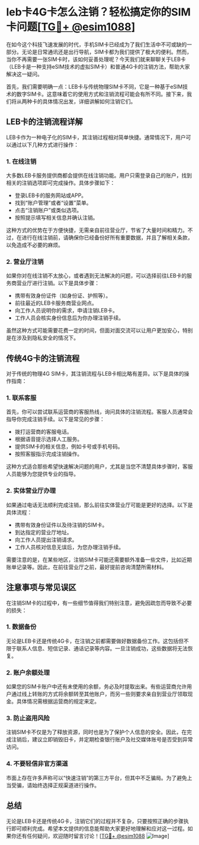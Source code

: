 # leb卡4G卡怎么注销？轻松搞定你的SIM卡问题[[TG💪+ @esim1088](https://t.me/s/esim1088)]

在如今这个科技飞速发展的时代，手机SIM卡已经成为了我们生活中不可或缺的一部分。无论是日常通讯还是出行导航，SIM卡都为我们提供了极大的便利。然而，当你不再需要一张SIM卡时，该如何妥善处理呢？今天我们就来聊聊关于LEB卡（LEB卡是一种支持eSIM技术的虚拟SIM卡）和普通4G卡的注销方法，帮助大家解决这一疑问。

首先，我们需要明确一点：LEB卡与传统物理SIM卡不同，它是一种基于eSIM技术的数字SIM卡。这意味着它的使用方式和注销流程可能会有所不同。接下来，我们将从两种卡的具体情况出发，详细讲解如何注销它们。

## LEB卡的注销流程详解

LEB卡作为一种电子化的SIM卡，其注销过程相对简单快捷。通常情况下，用户可以通过以下几种方式进行操作：

### 1. 在线注销
大多数LEB卡服务提供商都会提供在线注销功能。用户只需登录自己的账户，找到相关的注销选项即可完成操作。具体步骤如下：
- 登录LEB卡的服务网站或APP。
- 找到“账户管理”或者“设置”菜单。
- 点击“注销账户”或类似选项。
- 按照提示填写相关信息并确认注销。

这种方式的优势在于方便快捷，无需亲自前往营业厅，节省了大量时间和精力。不过，在进行在线注销前，请确保你已经备份好所有重要数据，并且了解相关条款，以免造成不必要的麻烦。

### 2. 营业厅注销
如果你对在线注销不太放心，或者遇到无法解决的问题，可以选择前往LEB卡的服务商营业厅进行注销。以下是具体步骤：
- 携带有效身份证件（如身份证、护照等）。
- 前往最近的LEB卡服务商营业网点。
- 向工作人员说明你的需求，申请注销LEB卡。
- 工作人员会核实身份信息后为你办理注销手续。

虽然这种方式可能需要花费一定的时间，但面对面交流可以让用户更加安心，特别是在涉及到隐私安全的情况下。

## 传统4G卡的注销流程

对于传统的物理4G SIM卡，其注销流程与LEB卡相比略有差异。以下是具体的操作指南：

### 1. 联系客服
首先，你可以尝试联系运营商的客服热线，询问具体的注销流程。客服人员通常会指导你完成注销手续。以下是常见的步骤：
- 拨打运营商的客服电话。
- 根据语音提示选择人工服务。
- 提供SIM卡的相关信息，例如卡号或手机号码。
- 按照客服指示完成注销操作。

这种方式适合那些希望快速解决问题的用户，尤其是当您不清楚具体步骤时，客服人员能够为您提供专业的指导。

### 2. 实体营业厅办理
如果通过电话无法顺利完成注销，那么前往实体营业厅可能是更好的选择。以下是具体流程：
- 携带有效身份证件以及待注销的SIM卡。
- 到达指定的营业厅地址。
- 向工作人员提出注销请求。
- 工作人员核对信息无误后，为您办理注销手续。

需要注意的是，在某些地区，注销SIM卡可能还需要额外准备一些文件，比如近期账单记录等。因此，在前往营业厅之前，最好提前咨询清楚所需材料。

## 注意事项与常见误区

在注销SIM卡的过程中，有一些细节值得我们特别注意，避免因疏忽而导致不必要的损失：

### 1. 数据备份
无论是LEB卡还是传统4G卡，在注销之前都需要做好数据备份工作。这包括但不限于联系人信息、短信记录、通话记录等内容。一旦注销成功，这些数据将无法恢复。

### 2. 账户余额处理
如果您的SIM卡账户中还有未使用的余额，务必及时提取出来。有些运营商允许用户通过线上转账的方式将余额转至其他账户，而另一些则要求亲自到营业厅领取现金。具体情况需根据运营商的规定来定。

### 3. 防止盗用风险
注销SIM卡不仅是为了释放资源，同时也是为了保护个人信息的安全。因此，在完成注销后，建议立即销毁旧卡，并定期检查银行账户及社交媒体账号是否受到异常访问。

### 4. 不要轻信非官方渠道
市面上存在许多声称可以“快速注销”的第三方平台，但其中不乏骗局。为了避免上当受骗，请始终选择正规渠道进行操作。

## 总结

无论是LEB卡还是传统4G卡，注销它们的过程并不复杂，只要按照正确的步骤执行即可顺利完成。希望本文提供的信息能帮助大家更好地理解和应对这一过程。如果你还有任何疑问，欢迎随时留言讨论！[[TG💪+ @esim1088](https://t.me/s/esim1088) ![Image](https://i.postimg.cc/4NQfJmqS/Snipaste-2025-05-13-00-14-12.png)]